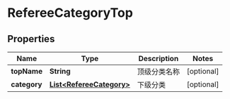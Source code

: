 
# RefereeCategoryTop

## Properties
Name | Type | Description | Notes
------------ | ------------- | ------------- | -------------
**topName** | **String** | 顶级分类名称 |  [optional]
**category** | [**List&lt;RefereeCategory&gt;**](RefereeCategory.md) | 下级分类 |  [optional]



